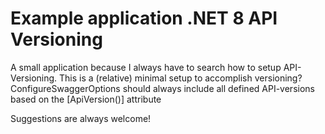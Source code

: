 # Example application .NET 8 API Versioning
A small application because I always have to search how to setup API-Versioning.
This is a (relative) minimal setup to accomplish versioning?
ConfigureSwaggerOptions should always include all defined API-versions based on the [ApiVersion()] attribute

Suggestions are always welcome!

